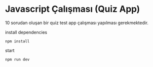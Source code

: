 # Javascript Çalışması (Quiz App)
10 sorudan oluşan bir quiz test app çalışması yapılması gerekmektedir.

install dependencies

```
npm install
```

start
```
npm run dev
```